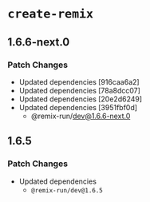 # `create-remix`

## 1.6.6-next.0

### Patch Changes

- Updated dependencies [916caa6a2]
- Updated dependencies [78a8dcc07]
- Updated dependencies [20e2d6249]
- Updated dependencies [3951fbf0d]
  - @remix-run/dev@1.6.6-next.0

## 1.6.5

### Patch Changes

- Updated dependencies
  - `@remix-run/dev@1.6.5`
